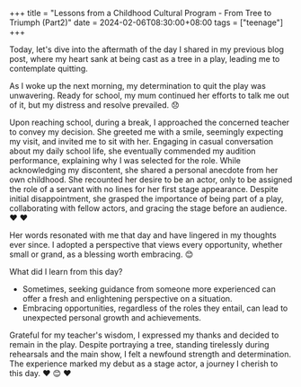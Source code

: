 +++
title = "Lessons from a Childhood Cultural Program - From Tree to Triumph (Part2)"
date = 2024-02-06T08:30:00+08:00
tags = ["teenage"]
+++



Today, let's dive into the aftermath of the day I shared in my previous blog post, where my heart sank at being cast as a tree in a play, leading me to contemplate quitting.

As I woke up the next morning, my determination to quit the play was unwavering. Ready for school, my mum continued her efforts to talk me out of it, but my distress and resolve prevailed. 😞

Upon reaching school, during a break, I approached the concerned teacher to convey my decision. She greeted me with a smile, seemingly expecting my visit, and invited me to sit with her. Engaging in casual conversation about my daily school life, she eventually commended my audition performance, explaining why I was selected for the role. While acknowledging my discontent, she shared a personal anecdote from her own childhood. She recounted her desire to be an actor, only to be assigned the role of a servant with no lines for her first stage appearance. Despite initial disappointment, she grasped the importance of being part of a play, collaborating with fellow actors, and gracing the stage before an audience. ❤️ ❤️

Her words resonated with me that day and have lingered in my thoughts ever since. I adopted a perspective that views every opportunity, whether small or grand, as a blessing worth embracing. 😊

What did I learn from this day?

- Sometimes, seeking guidance from someone more experienced can offer a fresh and enlightening perspective on a situation.
- Embracing opportunities, regardless of the roles they entail, can lead to unexpected personal growth and achievements.

Grateful for my teacher's wisdom, I expressed my thanks and decided to remain in the play. Despite portraying a tree, standing tirelessly during rehearsals and the main show, I felt a newfound strength and determination. The experience marked my debut as a stage actor, a journey I cherish to this day. ❤️ 😊 ❤️